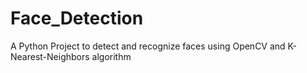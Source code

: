 # Face_Detection
A Python Project to detect and recognize faces using OpenCV and K-Nearest-Neighbors algorithm
